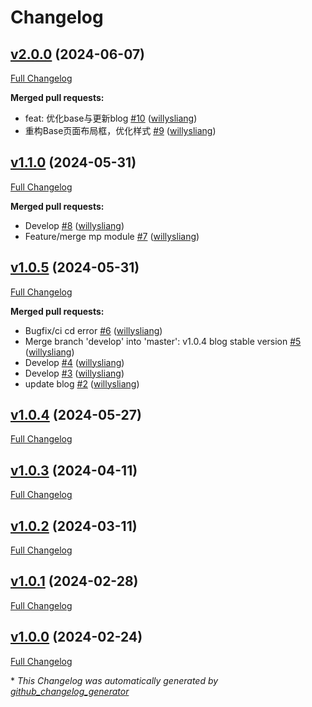 # Changelog

## [v2.0.0](https://github.com/willysliang/core/tree/v2.0.0) (2024-06-07)

[Full Changelog](https://github.com/willysliang/core/compare/v1.1.0...v2.0.0)

**Merged pull requests:**

- feat: 优化base与更新blog [\#10](https://github.com/willysliang/core/pull/10) ([willysliang](https://github.com/willysliang))
- 重构Base页面布局框，优化样式 [\#9](https://github.com/willysliang/core/pull/9) ([willysliang](https://github.com/willysliang))

## [v1.1.0](https://github.com/willysliang/core/tree/v1.1.0) (2024-05-31)

[Full Changelog](https://github.com/willysliang/core/compare/v1.0.5...v1.1.0)

**Merged pull requests:**

- Develop [\#8](https://github.com/willysliang/core/pull/8) ([willysliang](https://github.com/willysliang))
- Feature/merge mp module [\#7](https://github.com/willysliang/core/pull/7) ([willysliang](https://github.com/willysliang))

## [v1.0.5](https://github.com/willysliang/core/tree/v1.0.5) (2024-05-31)

[Full Changelog](https://github.com/willysliang/core/compare/v1.0.4...v1.0.5)

**Merged pull requests:**

- Bugfix/ci cd error [\#6](https://github.com/willysliang/core/pull/6) ([willysliang](https://github.com/willysliang))
- Merge branch 'develop' into 'master': v1.0.4 blog stable version [\#5](https://github.com/willysliang/core/pull/5) ([willysliang](https://github.com/willysliang))
- Develop [\#4](https://github.com/willysliang/core/pull/4) ([willysliang](https://github.com/willysliang))
- Develop [\#3](https://github.com/willysliang/core/pull/3) ([willysliang](https://github.com/willysliang))
- update blog [\#2](https://github.com/willysliang/core/pull/2) ([willysliang](https://github.com/willysliang))

## [v1.0.4](https://github.com/willysliang/core/tree/v1.0.4) (2024-05-27)

[Full Changelog](https://github.com/willysliang/core/compare/v1.0.3...v1.0.4)

## [v1.0.3](https://github.com/willysliang/core/tree/v1.0.3) (2024-04-11)

[Full Changelog](https://github.com/willysliang/core/compare/v1.0.2...v1.0.3)

## [v1.0.2](https://github.com/willysliang/core/tree/v1.0.2) (2024-03-11)

[Full Changelog](https://github.com/willysliang/core/compare/v1.0.1...v1.0.2)

## [v1.0.1](https://github.com/willysliang/core/tree/v1.0.1) (2024-02-28)

[Full Changelog](https://github.com/willysliang/core/compare/v1.0.0...v1.0.1)

## [v1.0.0](https://github.com/willysliang/core/tree/v1.0.0) (2024-02-24)

[Full Changelog](https://github.com/willysliang/core/compare/20820e88eb145f637818e67e7c6bd77380692b21...v1.0.0)



\* *This Changelog was automatically generated by [github_changelog_generator](https://github.com/github-changelog-generator/github-changelog-generator)*
